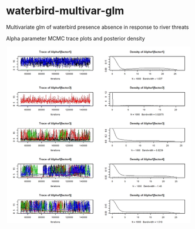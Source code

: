 # waterbird-multivar-glm
Multivariate glm of waterbird presence absence in response to river threats

Alpha parameter MCMC trace plots and posterior density

<p align="center">
  <img width="500" height="480" src="https://github.com/cabuelow/waterbird-multivar-glm/blob/main/alpha-mcmc.png">
</p>
